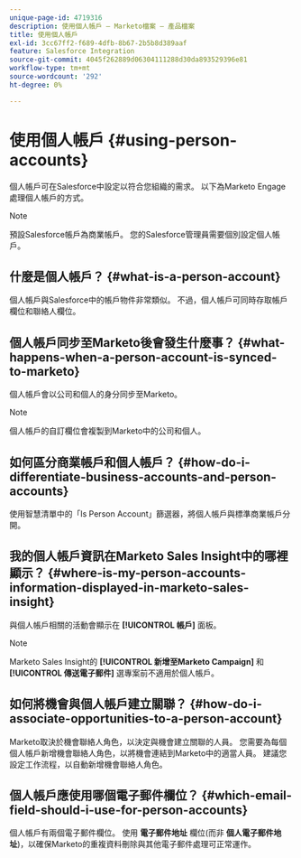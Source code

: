 ```yaml
---
unique-page-id: 4719316
description: 使用個人帳戶 — Marketo檔案 — 產品檔案
title: 使用個人帳戶
exl-id: 3cc67ff2-f689-4dfb-8b67-2b5b8d389aaf
feature: Salesforce Integration
source-git-commit: 4045f262889d06304111288d30da893529396e81
workflow-type: tm+mt
source-wordcount: '292'
ht-degree: 0%

---
```


# 使用個人帳戶 {#using-person-accounts}

個人帳戶可在Salesforce中設定以符合您組織的需求。 以下為Marketo Engage處理個人帳戶的方式。

>[!NOTE]
>
>預設Salesforce帳戶為商業帳戶。 您的Salesforce管理員需要個別設定個人帳戶。

## 什麼是個人帳戶？ {#what-is-a-person-account}

個人帳戶與Salesforce中的帳戶物件非常類似。 不過，個人帳戶可同時存取帳戶欄位和聯絡人欄位。

## 個人帳戶同步至Marketo後會發生什麼事？ {#what-happens-when-a-person-account-is-synced-to-marketo}

個人帳戶會以公司和個人的身分同步至Marketo。

>[!NOTE]
>
>個人帳戶的自訂欄位會複製到Marketo中的公司和個人。

## 如何區分商業帳戶和個人帳戶？ {#how-do-i-differentiate-business-accounts-and-person-accounts}

使用智慧清單中的「Is Person Account」篩選器，將個人帳戶與標準商業帳戶分開。

## 我的個人帳戶資訊在Marketo Sales Insight中的哪裡顯示？ {#where-is-my-person-accounts-information-displayed-in-marketo-sales-insight}

與個人帳戶相關的活動會顯示在 **[!UICONTROL 帳戶]** 面板。

>[!NOTE]
>
>Marketo Sales Insight的 **[!UICONTROL 新增至Marketo Campaign]** 和 **[!UICONTROL 傳送電子郵件]** 選專案前不適用於個人帳戶。

## 如何將機會與個人帳戶建立關聯？ {#how-do-i-associate-opportunities-to-a-person-account}

Marketo取決於機會聯絡人角色，以決定與機會建立關聯的人員。 您需要為每個個人帳戶新增機會聯絡人角色，以將機會連結到Marketo中的適當人員。 建議您設定工作流程，以自動新增機會聯絡人角色。

## 個人帳戶應使用哪個電子郵件欄位？ {#which-email-field-should-i-use-for-person-accounts}

個人帳戶有兩個電子郵件欄位。 使用 **電子郵件地址** 欄位(而非 **個人電子郵件地址**)，以確保Marketo的重複資料刪除與其他電子郵件處理可正常運作。
